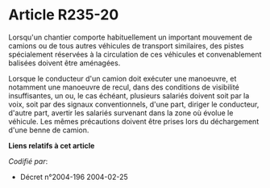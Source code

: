# Article R235-20

Lorsqu'un chantier comporte habituellement un important mouvement de camions ou de tous autres véhicules de transport
similaires, des pistes spécialement réservées à la circulation de ces véhicules et convenablement balisées doivent être
aménagées.

Lorsque le conducteur d'un camion doit exécuter une manoeuvre, et notamment une manoeuvre de recul, dans des conditions de
visibilité insuffisantes, un ou, le cas échéant, plusieurs salariés doivent soit par la voix, soit par des signaux
conventionnels, d'une part, diriger le conducteur, d'autre part, avertir les salariés survenant dans la zone où évolue le
véhicule. Les mêmes précautions doivent être prises lors du déchargement d'une benne de camion.

**Liens relatifs à cet article**

_Codifié par_:

  - Décret n°2004-196 2004-02-25
